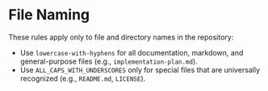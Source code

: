 # File Naming

These rules apply only to file and directory names in the repository:

- Use `lowercase-with-hyphens` for all documentation, markdown, and general-purpose files (e.g., `implementation-plan.md`).
- Use `ALL_CAPS_WITH_UNDERSCORES` only for special files that are universally recognized (e.g., `README.md`, `LICENSE`).
